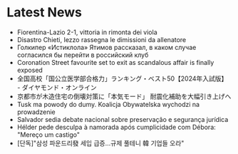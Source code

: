 # Latest News
-  Fiorentina-Lazio 2-1, vittoria in rimonta dei viola
-  Disastro Chieti, Iezzo rassegna le dimissioni da allenatore
-  Голкипер «Истиклола» Ятимов рассказал, в каком случае согласился бы перейти в российский клуб
-  Coronation Street favourite set to exit as scandalous affair is finally exposed
-  全国高校「国公立医学部合格力」ランキング・ベスト50【2024年入試版】 - ダイヤモンド・オンライン
-  京都市が木造住宅の倒壊対策に「本気モード」 耐震化補助を大幅引き上げへ
-  Tusk ma powody do dumy. Koalicja Obywatelska wychodzi na prowadzenie
-  Salvador sedia debate nacional sobre preservação e segurança jurídica
-  Hélder pede desculpa à namorada após cumplicidade com Débora: "Mereço um castigo"
-  [단독]"삼성 파운드리發 세입 급증…규제 풀테니 韓 기업들 오라"
